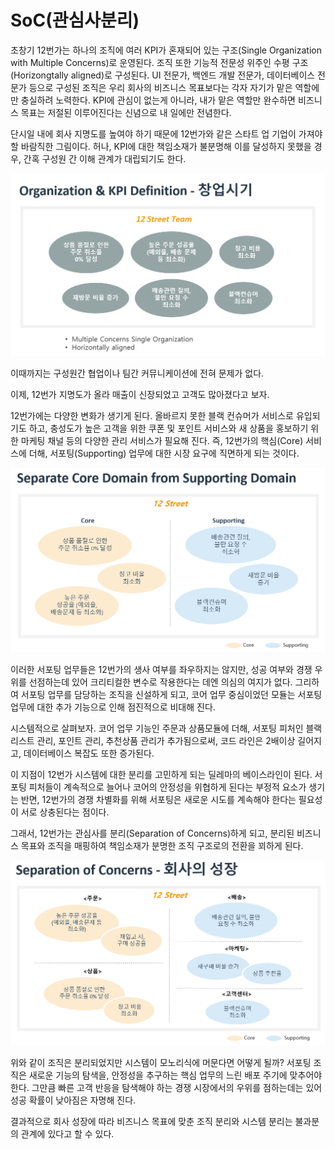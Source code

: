 # SoC(관심사분리)

초창기 12번가는 하나의 조직에 여러 KPI가 혼재되어 있는 구조(Single Organization with Multiple
Concerns)로 운영된다. 조직 또한 기능적 전문성 위주인 수평 구조(Horizongtally aligned)로 구성된다.
UI 전문가, 백엔드 개발 전문가, 데이터베이스 전문가 등으로 구성된 조직은 우리 회사의 비즈니스 목표보다는 
각자 자기가 맡은 역할에만 충실하려 노력한다.
KPI에 관심이 없는게 아니라, 내가 맡은 역할만 완수하면 비즈니스 목표는 저절된 이루어진다는 신념으로
 내 일에만 전념한다.

단시일 내에 회사 지명도를 높여야 하기 때문에 12번가와 같은 스타트 업 기업이 가져야 할 바람직한 그림이다. 
허나, KPI에 대한 책임소재가 불분명해 이를 달성하지 못했을 경우, 간혹 구성원 간 이해 관계가 대립되기도 한다.

![](/img/03_Bizdevops/02/01/image16.png)

이때까지는 구성원간 협업이나 팀간 커뮤니케이션에 전혀 문제가 없다.

이제, 12번가 지명도가 올라 매출이 신장되었고 고객도 많아졌다고 보자.

12번가에는 다양한 변화가 생기게 된다. 올바르지 못한 블랙 컨슈머가 서비스로 유입되기도 하고, 충성도가 높은 고객을
 위한 쿠폰 및 포인트 서비스와 새 상품을 홍보하기 위한 마케팅 채널 등의 다양한 관리 서비스가 필요해 진다. 
 즉, 12번가의 핵심(Core) 서비스에 더해, 서포팅(Supporting) 업무에 대한 시장 요구에 직면하게 되는 것이다.

![](/img/03_Bizdevops/02/01/image17.png)

이러한 서포팅 업무들은 12번가의 생사 여부를 좌우하지는 않지만, 성공 여부와 경쟁 우위를 선점하는데 있어 크리티컬한
 변수로 작용한다는 데엔 의심의 여지가 없다. 그리하여 서포팅 업무를 담당하는 조직을 신설하게 되고, 코어 업무 
 중심이었던 모듈는 서포팅 업무에 대한 추가 기능으로 인해 점진적으로 비대해 진다.

시스템적으로 살펴보자. 코어 업무 기능인 주문과 상품모듈에 더해, 서포팅 피처인 블랙리스트 관리, 포인트 관리, 추천상품
 관리가 추가됨으로써, 코드 라인은 2배이상 길어지고, 데이터베이스 복잡도 또한 증가된다.

이 지점이 12번가 시스템에 대한 분리를 고민하게 되는 딜레마의 베이스라인이 된다. 서포팅 피처들이 계속적으로 늘어나
 코어의 안정성을 위협하게 된다는 부정적 요소가 생기는 반면, 12번가의 경쟁 차별화를 위해 서포팅은 새로운 시도를
  계속해야 한다는 필요성이 서로 상충된다는 점이다.

그래서, 12번가는 관심사를 분리(Separation of Concerns)하게 되고, 분리된 비즈니스 목표와 조직을 매핑하여
책임소재가 분명한 조직 구조로의 전환을 꾀하게 된다.

![](/img/03_Bizdevops/02/01/image18.png)

위와 같이 조직은 분리되었지만 시스템이 모노리식에 머문다면 어떻게 될까? 서포팅 조직은 새로운 기능의 탐색을, 
안정성을 추구하는 핵심 업무의 느린 배포 주기에 맞추어야 한다. 
그만큼 빠른 고객 반응을 탐색해야 하는 경쟁 시장에서의 우위를 점하는데는 있어 성공 확률이 낮아짐은 자명해 진다.

결과적으로 회사 성장에 따라 비즈니스 목표에 맞춘 조직 분리와 시스템 분리는 불과분의 관계에 있다고 할 수 있다.
